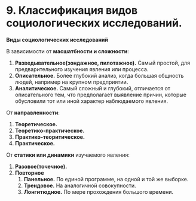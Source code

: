 # 9. Классификация видов социологических исследований.

**Виды социологических исследований**

В зависимости от **масшатбности и сложности**:

1. **Разведывательное(зондажное, пилотажное).** Самый простой, для предварительного изучения явления или процесса.
2. **Описательное.** Более глубокий анализ, когда большая общность людей, например на крупном предприятии.
3. **Аналитическое.** Самый сложный и глубокий, отличается от описательного тем, что предполагает выявление причин, которые обусловили тот или иной характер наблюдаемого явления.

От **направленности**:

1. **Теоретическое.**
2. **Теоретико-практическое.**
3. **Практико-теоритическое.**
4. **Практическое.**

От **статики или динамики** изучаемого явления:

1. **Разовое(точечное).**
2. **Повторное**
    1. **Панельное.** По единой программе, на одной и той же выборке.
    2. **Трендовое.** На аналогичной совокупности.
    3. **Лонгитюдное.** По мере прохождения большого времени.